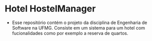 # Hotel HostelManager

- Esse repositório contém o projeto da disciplina de Engenharia de Software na UFMG. Consiste em um sistema para um hotel com fucionalidades como por exemplo a reserva de quartos.
